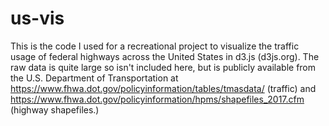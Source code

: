 # us-vis
This is the code I used for a recreational project to visualize the traffic usage of federal highways across the United States in d3.js (d3js.org). The raw data is quite large so isn't included here, but is publicly available from the U.S. Department of Transportation at 
https://www.fhwa.dot.gov/policyinformation/tables/tmasdata/ (traffic) and
https://www.fhwa.dot.gov/policyinformation/hpms/shapefiles_2017.cfm (highway shapefiles.)
